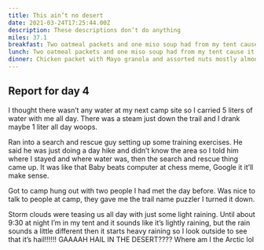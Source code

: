 ```yaml
---
title: This ain’t no desert
date: 2021-03-24T17:25:44.00Z
description: These descriptions don’t do anything
miles: 37.1
breakfast: Two oatmeal packets and one miso soup had from my tent cause it was raining
lunch: Two oatmeal packets and one miso soup had from my tent cause it was raining
dinner: Chicken packet with Mayo granola and assorted nuts mostly almonds. Cheddar broccoli soup with two packets of spam more nuts
---
```

## Report for day 4

I thought there wasn’t any water at my next camp site so I carried 5 liters of water with me all day. There was a steam just down the trail and I drank maybe 1 liter all day woops.

Ran into a search and rescue guy setting up some training exercises. He said he was just doing a day hike and didn’t know the area so I told him where I stayed and where water was, then the search and rescue thing came up. It was like that Baby beats computer at chess meme, Google it it’ll make sense.

Got to camp hung out with two people I had met the day before. Was nice to talk to people at camp, they gave me the trail name puzzler I turned it down.

Storm clouds were teasing us all day with just some light raining. Until about 9:30 at night I’m in my tent and it sounds like it’s lightly raining, but the rain sounds a little different then it starts heavy raining so I look outside to see that it’s hail!!!!!! GAAAAH HAIL IN THE DESERT???? Where am I the Arctic lol 	